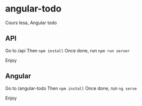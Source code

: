 # angular-todo
Cours Iesa, Angular todo

## API
Go to /api
Then   `npm install`
Once done, run `npm run server`

Enjoy

## Angular
Go to /angular-todo
Then   `npm install`
Once done, run `ng serve`

Enjoy
